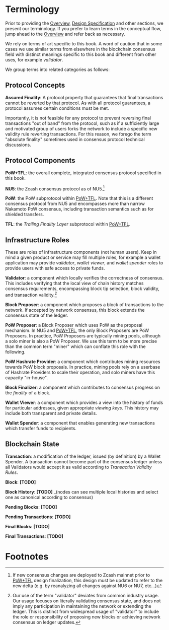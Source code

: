 # Terminology

Prior to providing the [Overview](./overview.md), [Design Specification](./design-specification.md) and other sections, we present our terminology. If you prefer to learn terms in the conceptual flow, jump ahead to the [Overview](./overview.md) and refer back as necessary.

We rely on terms of art specific to this book. A word of caution that in some cases we use similar terms from elsewhere in the blockchain consensus field with distinct meanings specific to this book and different from other uses, for example *validator*.

We group terms into related categories as follows:

## Protocol Concepts

<span id="definition-assured-finality"></span>**Assured Finality**: A protocol property that guarantees that final transactions cannot be reverted by that protocol. As with all protocol guarantees, a protocol assumes certain conditions must be met.

Importantly, it is not feasible for any protocol to prevent reversing final transactions "out of band" from the protocol, such as if a sufficiently large and motivated group of users forks the network to include a specific new validity rule reverting transactions. For this reason, we forego the term "absolute finality" sometimes used in consensus protocol technical discussions.

## Protocol Components

<span id="definition-pow-tfl"></span>**PoW+TFL**: the overall complete, integrated consensus protocol specified in this book.

<span id="definition-nu5"></span>**NU5**: the Zcash consensus protocol as of NU5.[^new-mainnet-precursors]

<span id="definition-pow"></span>**PoW**: the PoW subprotocol within [PoW+TFL](./terminology.md#definition-pow-tfl). Note that this is a different consensus protocol from NU5 and encompasses more than narrow Nakamoto PoW consensus, including transaction semantics such as for shielded transfers.

<span id="definition-tfl"></span>**TFL**: the *Trailing Finality Layer* subprotocol within [PoW+TFL](./terminology.md#definition-pow-tfl).

## Infrastructure Roles

These are roles of infrastructure components (not human users). Keep in mind a given product or service may fill multiple roles, for example a wallet application may provide *validator*, *wallet viewer*, and *wallet spender* roles to provide users with safe access to private funds.


<span id="definition-validator"></span>**Validator**: a component which locally verifies the correctness of consensus. This includes verifying that the local view of chain history matches consensus requirements, encompassing block tip selection, block validity, and transaction validity.[^validator-distinction]

<span id="definition-block-proposer"></span>**Block Proposer**: a component which proposes a block of transactions to the network. If accepted by network consensus, this block extends the consensus state of the ledger.

<span id="definition-pow-proposer"></span>**PoW Proposer**: a Block Proposer which uses PoW as the proposal mechanism. In NU5 and [PoW+TFL](./terminology.md#definition-pow-tfl), the only Block Proposers are PoW Proposers. In practice, PoW Proposers are typically mining pools, although a solo miner is also a PoW Proposer. We use this term to be more precise than the common term "miner" which can conflate this role with the following.

<span id="definition-pow-hashrate-provider"></span>**PoW Hashrate Provider**: a component which contributes mining resources towards PoW block proposals. In practice, mining pools rely on a userbase of Hashrate Providers to scale their operation, and solo miners have this capacity "in-house".

<span id="definition-block-finalizer"></span>**Block Finalizer**: a component which contributes to consensus progress on the *finality* of a block.

<span id="definition-wallet-viewer"></span>**Wallet Viewer**: a component which provides a view into the history of funds for particular addresses, given appropriate *viewing keys*. This history may include both transparent and private details.

<span id="definition-wallet-spender"></span>**Wallet Spender**: a component that enables generating new transactions which transfer funds to recipients.

## Blockchain State


<span id="definition-transaction"></span>**Transaction**: a modification of the ledger, issued (by definition) by a Wallet Spender. A transaction cannot become part of the consensus ledger unless all Validators would accept it as valid according to *Transaction Validity Rules*.

<span id="definition-block"></span>**Block**: **\[TODO\]**

<span id="definition-block-history"></span>**Block History**: **\[TODO\]** _(nodes can see multiple local histories and select one as canonical according to consensus)

<span id="definition-pending-blocks"></span>**Pending Blocks**: **\[TODO\]**

<span id="definition-pending-transactions"></span>**Pending Transactions**: **\[TODO\]**

<span id="definition-final-blocks"></span>**Final Blocks**: **\[TODO\]**

<span id="definition-final-transactions"></span>**Final Transactions**: **\[TODO\]**

# Footnotes

[^new-mainnet-precursors]: If new consensus changes are deployed to Zcash mainnet prior to [PoW+TFL](./terminology.md#definition-pow-tfl) design finalization, this design must be updated to refer to the new delta (e.g. by reanalyzing all changes against NU6 or NU7, etc…)

[^validator-distinction]: Our use of the term "validator" deviates from common industry usage. Our usage focuses on literally validating consensus state, and does not imply any participation in maintaining the network or extending the ledger. This is distinct from widespread usage of "validator" to include the role or responsibility of proposing new blocks or achieving network consensus on ledger updates.
